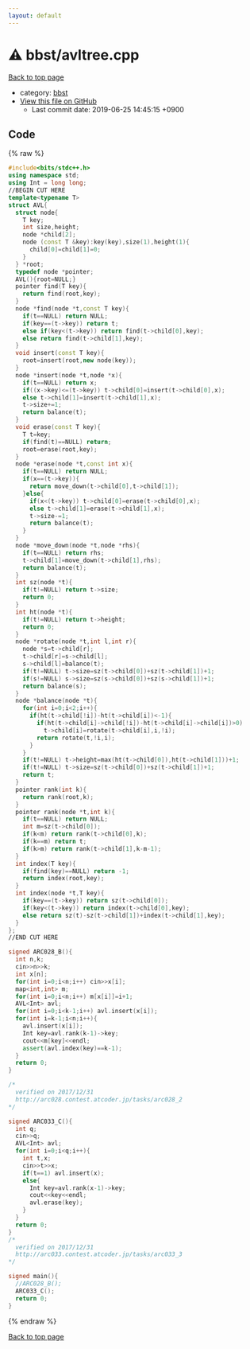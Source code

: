 ```yaml
---
layout: default
---
```


<!-- mathjax config similar to math.stackexchange -->
<script type="text/javascript" async
  src="https://cdnjs.cloudflare.com/ajax/libs/mathjax/2.7.5/MathJax.js?config=TeX-MML-AM_CHTML">
</script>
<script type="text/x-mathjax-config">
  MathJax.Hub.Config({
    TeX: { equationNumbers: { autoNumber: "AMS" }},
    tex2jax: {
      inlineMath: [ ['$','$'] ],
      processEscapes: true
    },
    "HTML-CSS": { matchFontHeight: false },
    displayAlign: "left",
    displayIndent: "2em"
  });
</script>

<script type="text/javascript" src="https://cdnjs.cloudflare.com/ajax/libs/jquery/3.4.1/jquery.min.js"></script>
<script src="https://cdn.jsdelivr.net/npm/jquery-balloon-js@1.1.2/jquery.balloon.min.js" integrity="sha256-ZEYs9VrgAeNuPvs15E39OsyOJaIkXEEt10fzxJ20+2I=" crossorigin="anonymous"></script>
<script type="text/javascript" src="../../assets/js/copy-button.js"></script>
<link rel="stylesheet" href="../../assets/css/copy-button.css" />


# :warning: bbst/avltree.cpp
<a href="../../index.html">Back to top page</a>

* category: <a href="../../index.html#d342894e126a2cdd0812cd3a6c903bbd">bbst</a>
* <a href="{{ site.github.repository_url }}/blob/master/bbst/avltree.cpp">View this file on GitHub</a>
    - Last commit date: 2019-06-25 14:45:15 +0900




## Code
{% raw %}
```cpp
#include<bits/stdc++.h>
using namespace std;
using Int = long long;
//BEGIN CUT HERE
template<typename T>
struct AVL{
  struct node{
    T key;
    int size,height;
    node *child[2];
    node (const T &key):key(key),size(1),height(1){
      child[0]=child[1]=0;
    }
  } *root;
  typedef node *pointer;
  AVL(){root=NULL;}
  pointer find(T key){
    return find(root,key);
  }
  node *find(node *t,const T key){
    if(t==NULL) return NULL;
    if(key==(t->key)) return t;
    else if(key<(t->key)) return find(t->child[0],key);
    else return find(t->child[1],key);
  }
  void insert(const T key){
    root=insert(root,new node(key));
  }
  node *insert(node *t,node *x){
    if(t==NULL) return x;
    if((x->key)<=(t->key)) t->child[0]=insert(t->child[0],x);
    else t->child[1]=insert(t->child[1],x);
    t->size+=1;
    return balance(t);
  }
  void erase(const T key){
    T t=key;
    if(find(t)==NULL) return;
    root=erase(root,key);
  }
  node *erase(node *t,const int x){
    if(t==NULL) return NULL;
    if(x==(t->key)){
      return move_down(t->child[0],t->child[1]);
    }else{
      if(x<(t->key)) t->child[0]=erase(t->child[0],x);
      else t->child[1]=erase(t->child[1],x);
      t->size-=1;
      return balance(t);
    }
  }
  node *move_down(node *t,node *rhs){
    if(t==NULL) return rhs;
    t->child[1]=move_down(t->child[1],rhs);
    return balance(t);
  }
  int sz(node *t){
    if(t!=NULL) return t->size;
    return 0;
  }
  int ht(node *t){
    if(t!=NULL) return t->height;
    return 0;
  }
  node *rotate(node *t,int l,int r){
    node *s=t->child[r];
    t->child[r]=s->child[l];
    s->child[l]=balance(t);
    if(t!=NULL) t->size=sz(t->child[0])+sz(t->child[1])+1;
    if(s!=NULL) s->size=sz(s->child[0])+sz(s->child[1])+1;
    return balance(s);
  }
  node *balance(node *t){
    for(int i=0;i<2;i++){
      if(ht(t->child[!i])-ht(t->child[i])<-1){
        if(ht(t->child[i]->child[!i])-ht(t->child[i]->child[i])>0)
          t->child[i]=rotate(t->child[i],i,!i);
        return rotate(t,!i,i);
      }
    }
    if(t!=NULL) t->height=max(ht(t->child[0]),ht(t->child[1]))+1;
    if(t!=NULL) t->size=sz(t->child[0])+sz(t->child[1])+1;
    return t;
  }
  pointer rank(int k){
    return rank(root,k);
  }
  pointer rank(node *t,int k){
    if(t==NULL) return NULL;
    int m=sz(t->child[0]);
    if(k<m) return rank(t->child[0],k);
    if(k==m) return t;
    if(k>m) return rank(t->child[1],k-m-1);
  }
  int index(T key){
    if(find(key)==NULL) return -1;
    return index(root,key);
  }
  int index(node *t,T key){
    if(key==(t->key)) return sz(t->child[0]);
    if(key<(t->key)) return index(t->child[0],key);
    else return sz(t)-sz(t->child[1])+index(t->child[1],key);
  }
};
//END CUT HERE

signed ARC028_B(){
  int n,k;
  cin>>n>>k;
  int x[n];
  for(int i=0;i<n;i++) cin>>x[i];
  map<int,int> m;
  for(int i=0;i<n;i++) m[x[i]]=i+1;
  AVL<Int> avl;
  for(int i=0;i<k-1;i++) avl.insert(x[i]);
  for(int i=k-1;i<n;i++){
    avl.insert(x[i]);
    Int key=avl.rank(k-1)->key;
    cout<<m[key]<<endl;
    assert(avl.index(key)==k-1);
  }
  return 0;
}

/*
  verified on 2017/12/31
  http://arc028.contest.atcoder.jp/tasks/arc028_2
*/

signed ARC033_C(){
  int q;
  cin>>q;
  AVL<Int> avl;
  for(int i=0;i<q;i++){
    int t,x;
    cin>>t>>x;
    if(t==1) avl.insert(x);
    else{
      Int key=avl.rank(x-1)->key;
      cout<<key<<endl;
      avl.erase(key);
    }
  }
  return 0;
}
/*
  verified on 2017/12/31
  http://arc033.contest.atcoder.jp/tasks/arc033_3
*/

signed main(){
  //ARC028_B();
  ARC033_C();
  return 0;
}

```
{% endraw %}

<a href="../../index.html">Back to top page</a>


